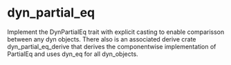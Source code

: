 # dyn_partial_eq

Implement the DynPartialEq trait with explicit casting to enable comparisson between any dyn objects. There also is an associated derive crate dyn_partial_eq_derive that derives the componentwise implementation of PartialEq and uses dyn_eq for all dyn_objects.
